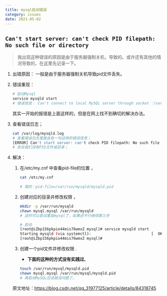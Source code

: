 ```yaml
---
title: mysql启动错误
category: issues
date: 2021-05-02
---
```


## `Can't start server: can't check PID filepath: No such file or directory`

> 我出现这种错误的原因是由于服务器强制关机，导致的。或许还有其他的情况导致的，在这里先记录一下。

1. 出错原因： 一般是由于服务器强制关机导致pid文件丢失。 

2. 错误重现：

   ```bash
   # 启动Mysql
   service mysqld start
   # 错误信息： Can't connect to local MySQL server through socket '/var/lib/mysql/mysql.sock' (111)
   ```

   其实一开始的报错是上面这样的，但是在网上找不到确切的解决办法。

3. 查看错误日志；

   ```bash
   cat /var/log/mysqld.log
   # 查看错误日志里面会有一句这样的错误信息；
   [ERROR] Can't start server: can't check PID filepath: No such file or directory
   # 告诉我们没有PID文件或目录；
   ```

4. 解决： 

   1. 在/etc/my.cnf 中查看pid-file的位置 ，

      ```bash
      cat /etc/my.cnf
       
      # 我的：pid-file=/var/run/mysqld/mysqld.pid
      ```

   2. 创建对应的目录并修改权限 ，

      ```bash
      mkdir -p /var/run/mysqld
      chown mysql.mysql /var/run/mysqld
      # 这时可以尝试重启mysql了，如果还不行继续第三步
      
      # 启动
      [root@iZbp156pkpio44mis76wmxZ mysql]# service mysqld start
      Starting mysqld (via systemctl):                           [  OK  ]
      [root@iZbp156pkpio44mis76wmxZ mysql]#
      ```

   3. 创建一个pid文件并修改权限 .

      - **下面的这种的方式没有实践过**。

      ```bash
      touch /var/run/mysql/mysqld.pid
      chown mysql.mysql /var/run/mysql/mysqld.pid
      # 再启动MySQL应该就没问题了。
      ```

   原文地址：https://blog.csdn.net/qq_31977125/article/details/84318745

   